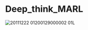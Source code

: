 # Deep_think_MARL

![20111222 01200129000002 01L](https://github.com/user-attachments/assets/59b21d56-62f2-46ac-880d-7c6198b87ef8)
